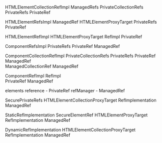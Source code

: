 HTMLElementCollectionRefImpl
ManagedRefs
PrivateCollectionRefs
PrivateRefs
PrivateRef

HTMLElementRefsImpl
ManagedRef
HTMLElementProxyTarget
PrivateRefs
PrivateRef

HTMLElementRefImpl
HTMLElementProxyTarget
RefImpl
PrivateRef

ComponentRefsImpl
PrivateRefs
PrivateRef
ManagedRef

ComponentCollectionRefImpl
PrivateCollectionRefs
PrivateRefs
PrivateRef
ManagedRef  
 ManagedCollectionRef
ManagedRef

ComponentRefImpl
RefImpl  
 PrivateRef
ManagedRef

elements reference - PrivateRef
refManager - ManagedRef

SecurePrivateRefs
HTMLElementCollectionProxyTarget
RefImplementation
ManagedRef

StaticRefImplementation
SecureElementRef
HTMLElementProxyTarget
RefImplementation
ManagedRef

DynamicRefImplementation
HTMLElementCollectionProxyTarget
RefImplementation
ManagedRef
